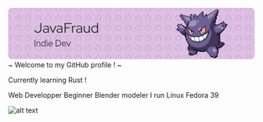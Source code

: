 ![Header](./banner.png)
~ Welcome to my GitHub profile ! ~

Currently learning Rust !

Web Developper
Beginner Blender modeler 
I run Linux Fedora 39

![alt text](./dance.gif) 
